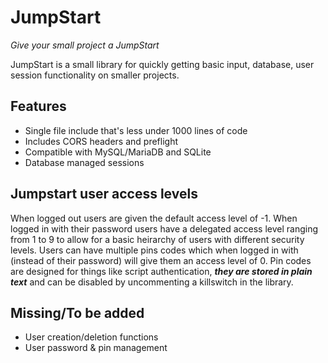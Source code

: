 # JumpStart

_Give your small project a JumpStart_

JumpStart is a small library for quickly getting basic input, database, user session functionality on smaller projects.

## Features
- Single file include that's less under 1000 lines of code
- Includes CORS headers and preflight
- Compatible with MySQL/MariaDB and SQLite
- Database managed sessions

## Jumpstart user access levels
When logged out users are given the default access level of -1. When logged in with their password users have a delegated access level ranging from 1 to 9 to allow for a basic heirarchy of users with different security levels. Users can have multiple pins codes which when logged in with (instead of their password) will give them an access level of 0. Pin codes are designed for things like script authentication, _**they are stored in plain text**_ and can be disabled by uncommenting a killswitch in the library.

## Missing/To be added
- User creation/deletion functions
- User password & pin management

